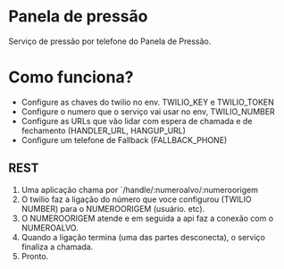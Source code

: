 Panela de pressão 
==========================

Serviço de pressão por telefone do Panela de Pressão.


# Como funciona?

 - Configure as chaves do twilio no env. TWILIO_KEY e TWILIO_TOKEN
 - Configure o numero que o serviço vai usar no env, TWILIO_NUMBER
 - Configure as URLs que vão lidar com espera de chamada e de fechamento (HANDLER_URL, HANGUP_URL)
 - Configure um telefone de Fallback (FALLBACK_PHONE)
 
 
## REST

1. Uma aplicação chama por `/handle/:numeroalvo/:numeroorigem
2. O twilio faz a ligação do número que voce configurou (TWILIO NUMBER) para o NUMEROORIGEM (usuário. etc).
3. O NUMEROORIGEM atende e em seguida a api faz a conexão com o NUMEROALVO.
4. Quando a ligação termina (uma das partes desconecta), o serviço finaliza a chamada.
5. Pronto.



